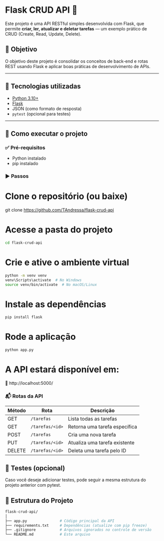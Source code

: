 # Flask CRUD API 🧩

Este projeto é uma API RESTful simples desenvolvida com Flask, que permite **criar, ler, atualizar e deletar tarefas** — um exemplo prático de CRUD (Create, Read, Update, Delete).

## 📌 Objetivo

O objetivo deste projeto é consolidar os conceitos de back-end e rotas REST usando Flask e aplicar boas práticas de desenvolvimento de APIs.

---

## 🔧 Tecnologias utilizadas

- [Python 3.10+](https://www.python.org/)
- [Flask](https://flask.palletsprojects.com/)
- JSON (como formato de resposta)
- `pytest` (opcional para testes)

---

## 🚀 Como executar o projeto

### ✅ Pré-requisitos

- Python instalado
- pip instalado

### ▶️ Passos


# Clone o repositório (ou baixe)
git clone https://github.com/TAndressa/flask-crud-api

# Acesse a pasta do projeto

```bash
cd flask-crud-api
```

# Crie e ative o ambiente virtual

```bash
python -m venv venv
venv\Scripts\activate  # No Windows
source venv/bin/activate  # No macOS/Linux
```
# Instale as dependências

```bash
pip install flask
```
# Rode a aplicação

```bash
python app.py
```

# A API estará disponível em:
📍 http://localhost:5000/


### 📬 Rotas da API
| Método | Rota            | Descrição                     |
| ------ | --------------- | ----------------------------- |
| GET    | `/tarefas`      | Lista todas as tarefas        |
| GET    | `/tarefas/<id>` | Retorna uma tarefa específica |
| POST   | `/tarefas`      | Cria uma nova tarefa          |
| PUT    | `/tarefas/<id>` | Atualiza uma tarefa existente |
| DELETE | `/tarefas/<id>` | Deleta uma tarefa pelo ID     |

## 🧪 Testes (opcional)
Caso você deseje adicionar testes, pode seguir a mesma estrutura do projeto anterior com pytest.

## 📁 Estrutura do Projeto

```bash
flask-crud-api/
│
├── app.py               # Código principal da API
├── requirements.txt     # Dependências (atualize com pip freeze)
├── .gitignore           # Arquivos ignorados no controle de versão
└── README.md            # Este arquivo
```